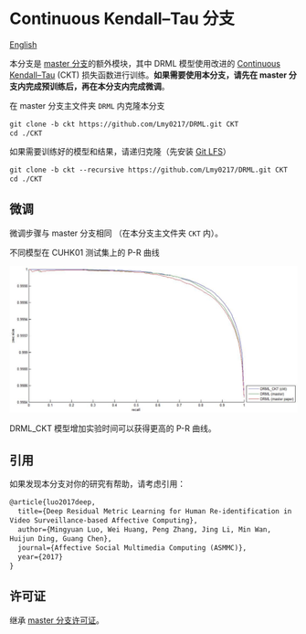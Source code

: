 # Continuous Kendall–Tau 分支

[English](README.md)

本分支是 [master 分支](https://github.com/Lmy0217/DRML)的额外模块，其中 DRML 模型使用改进的 [Continuous Kendall–Tau](http://www.sciencedirect.com/science/article/pii/S0165168415002686) (CKT) 损失函数进行训练。**如果需要使用本分支，请先在 master 分支内完成预训练后，再在本分支内完成微调**。

在 master 分支主文件夹 `DRML` 内克隆本分支

```shell
git clone -b ckt https://github.com/Lmy0217/DRML.git CKT
cd ./CKT
```
如果需要训练好的模型和结果，请递归克隆（先安装 [Git LFS](https://git-lfs.github.com/)）

```shell
git clone -b ckt --recursive https://github.com/Lmy0217/DRML.git CKT
cd ./CKT
```

## 微调
微调步骤与 master 分支相同 （在本分支主文件夹 `CKT` 内）。

不同模型在 CUHK01 测试集上的 P-R 曲线

![](./pr.jpg)

DRML_CKT 模型增加实验时间可以获得更高的 P-R 曲线。

## 引用
如果发现本分支对你的研究有帮助，请考虑引用：
```
@article{luo2017deep,
  title={Deep Residual Metric Learning for Human Re-identification in Video Surveillance-based Affective Computing},
  author={Mingyuan Luo, Wei Huang, Peng Zhang, Jing Li, Min Wan, Huijun Ding, Guang Chen},
  journal={Affective Social Multimedia Computing (ASMMC)},
  year={2017}
}
```

## 许可证
继承 [master 分支许可证](https://github.com/Lmy0217/DRML/blob/master/LICENSE)。